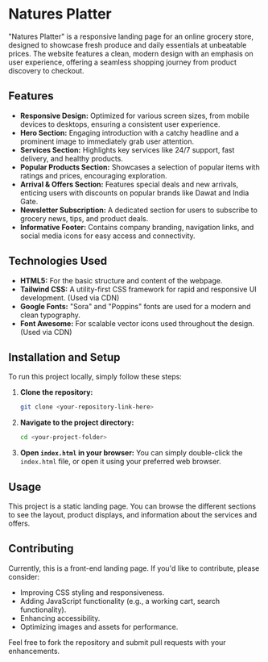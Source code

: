 # Natures Platter

"Natures Platter" is a responsive landing page for an online grocery store, designed to showcase fresh produce and daily essentials at unbeatable prices. The website features a clean, modern design with an emphasis on user experience, offering a seamless shopping journey from product discovery to checkout.

## Features

* **Responsive Design:** Optimized for various screen sizes, from mobile devices to desktops, ensuring a consistent user experience.
* **Hero Section:** Engaging introduction with a catchy headline and a prominent image to immediately grab user attention.
* **Services Section:** Highlights key services like 24/7 support, fast delivery, and healthy products.
* **Popular Products Section:** Showcases a selection of popular items with ratings and prices, encouraging exploration.
* **Arrival & Offers Section:** Features special deals and new arrivals, enticing users with discounts on popular brands like Dawat and India Gate.
* **Newsletter Subscription:** A dedicated section for users to subscribe to grocery news, tips, and product deals.
* **Informative Footer:** Contains company branding, navigation links, and social media icons for easy access and connectivity.

## Technologies Used

* **HTML5:** For the basic structure and content of the webpage.
* **Tailwind CSS:** A utility-first CSS framework for rapid and responsive UI development. (Used via CDN)
* **Google Fonts:** "Sora" and "Poppins" fonts are used for a modern and clean typography.
* **Font Awesome:** For scalable vector icons used throughout the design. (Used via CDN)

## Installation and Setup

To run this project locally, simply follow these steps:

1.  **Clone the repository:**
    ```bash
    git clone <your-repository-link-here>
    ```
2.  **Navigate to the project directory:**
    ```bash
    cd <your-project-folder>
    ```
3.  **Open `index.html` in your browser:**
    You can simply double-click the `index.html` file, or open it using your preferred web browser.

## Usage

This project is a static landing page. You can browse the different sections to see the layout, product displays, and information about the services and offers.

## Contributing

Currently, this is a front-end landing page. If you'd like to contribute, please consider:

* Improving CSS styling and responsiveness.
* Adding JavaScript functionality (e.g., a working cart, search functionality).
* Enhancing accessibility.
* Optimizing images and assets for performance.

Feel free to fork the repository and submit pull requests with your enhancements.
